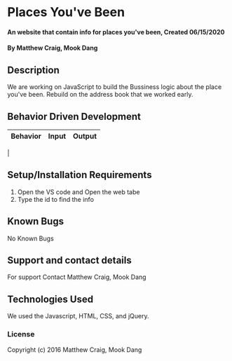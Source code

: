 # Places You've Been

#### An website that contain info for places you've been, Created 06/15/2020

#### By Matthew Craig, Mook Dang

## Description
We are working on JavaScript to build the Bussiness logic about the place you've been. Rebuild on the address book that we worked early. 

## Behavior Driven Development
| Behavior | Input | Output |
| -------- | ----- | ------ |
| 

## Setup/Installation Requirements

1. Open the VS code and Open the web tabe
2. Type the id to find the info

## Known Bugs
No Known Bugs 

## Support and contact details
For support Contact Matthew Craig, Mook Dang

## Technologies Used
We used the Javascript, HTML, CSS, and jQuery. 

### License
Copyright (c) 2016 Matthew Craig, Mook Dang